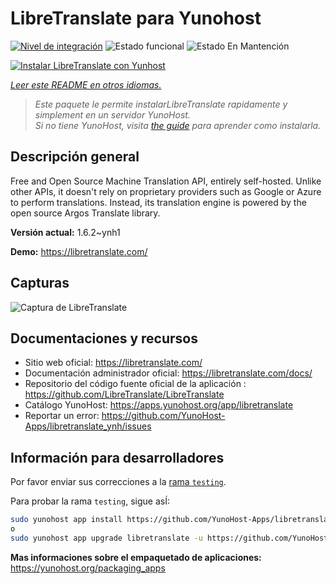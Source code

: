 <!--
Este archivo README esta generado automaticamente<https://github.com/YunoHost/apps/tree/master/tools/readme_generator>
No se debe editar a mano.
-->

# LibreTranslate para Yunohost

[![Nivel de integración](https://dash.yunohost.org/integration/libretranslate.svg)](https://ci-apps.yunohost.org/ci/apps/libretranslate/) ![Estado funcional](https://ci-apps.yunohost.org/ci/badges/libretranslate.status.svg) ![Estado En Mantención](https://ci-apps.yunohost.org/ci/badges/libretranslate.maintain.svg)

[![Instalar LibreTranslate con Yunhost](https://install-app.yunohost.org/install-with-yunohost.svg)](https://install-app.yunohost.org/?app=libretranslate)

*[Leer este README en otros idiomas.](./ALL_README.md)*

> *Este paquete le permite instalarLibreTranslate rapidamente y simplement en un servidor YunoHost.*  
> *Si no tiene YunoHost, visita [the guide](https://yunohost.org/install) para aprender como instalarla.*

## Descripción general

Free and Open Source Machine Translation API, entirely self-hosted. Unlike other APIs, it doesn't rely on proprietary providers such as Google or Azure to perform translations. Instead, its translation engine is powered by the open source Argos Translate library.


**Versión actual:** 1.6.2~ynh1

**Demo:** <https://libretranslate.com/>

## Capturas

![Captura de LibreTranslate](./doc/screenshots/screenshot.png)

## Documentaciones y recursos

- Sitio web oficial: <https://libretranslate.com/>
- Documentación administrador oficial: <https://libretranslate.com/docs/>
- Repositorio del código fuente oficial de la aplicación : <https://github.com/LibreTranslate/LibreTranslate>
- Catálogo YunoHost: <https://apps.yunohost.org/app/libretranslate>
- Reportar un error: <https://github.com/YunoHost-Apps/libretranslate_ynh/issues>

## Información para desarrolladores

Por favor enviar sus correcciones a la [rama `testing`](https://github.com/YunoHost-Apps/libretranslate_ynh/tree/testing).

Para probar la rama `testing`, sigue asÍ:

```bash
sudo yunohost app install https://github.com/YunoHost-Apps/libretranslate_ynh/tree/testing --debug
o
sudo yunohost app upgrade libretranslate -u https://github.com/YunoHost-Apps/libretranslate_ynh/tree/testing --debug
```

**Mas informaciones sobre el empaquetado de aplicaciones:** <https://yunohost.org/packaging_apps>

